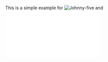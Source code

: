 This is a simple example for ![Johnny-five](https://github.com/rwaldron/johnny-five) and ![Express](expressjs.com/4x/api.html)
